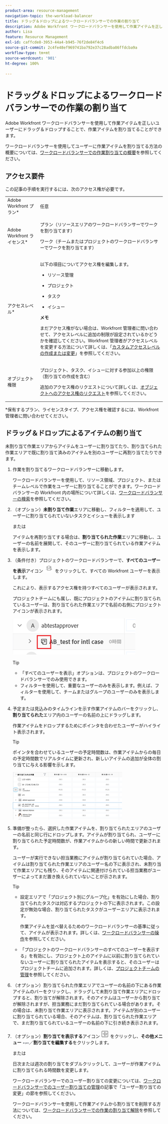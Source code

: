 ```yaml
---
product-area: resource-management
navigation-topic: the-workload-balancer
title: ドラッグ＆ドロップによるワークロードバランサーでの作業の割り当て
description: Adobe Workfront ワークロードバランサーを使用して作業アイテムを正しいユーザーにドラッグ＆ドロップすることで、作業アイテムを割り当てることができます。
author: Lisa
feature: Resource Management
exl-id: caffcde8-3953-44a4-b945-76f2de84f4c6
source-git-commit: 2c4fe48ef969741ba792e37c28adba86ffdcba9a
workflow-type: tm+mt
source-wordcount: '901'
ht-degree: 100%

---
```


# ドラッグ＆ドロップによるワークロードバランサーでの作業の割り当て

<!--remove production and preview preferences at release-->

Adobe Workfront ワークロードバランサーを使用して作業アイテムを正しいユーザーにドラッグ＆ドロップすることで、作業アイテムを割り当てることができます。

ワークロードバランサーを使用してユーザーに作業アイテムを割り当てる方法の概要については、[ワークロードバランサーでの作業割り当ての概要](../../resource-mgmt/workload-balancer/assign-work-in-workload-balancer.md)を参照してください。

## アクセス要件

この記事の手順を実行するには、次のアクセス権が必要です。

<table style="table-layout:auto"> 
 <col> 
 <col> 
 <tbody> 
  <tr> 
   <td role="rowheader">Adobe Workfront プラン*</td> 
   <td> <p>任意 </p> </td> 
  </tr> 
  <tr> 
   <td role="rowheader">Adobe Workfront ライセンス*</td> 
   <td> <p>プラン（リソースエリアのワークロードバランサーでワークを割り当てます）</p>
   <p>ワーク（チームまたはプロジェクトのワークロードバランサーでワークを割り当てます）</p>
 </td> 
  </tr> 
  <tr> 
   <td role="rowheader">アクセスレベル*</td> 
   <td> <p>以下の項目についてアクセス権を編集します。</p> 
    <ul> 
     <li> <p>リソース管理</p> </li> 
     <li> <p>プロジェクト</p> </li> 
     <li> <p>タスク</p> </li> 
     <li> <p>イシュー</p> </li> 
    </ul> <p><b>メモ</b>

まだアクセス権がない場合は、Workfront 管理者に問い合わせて、アクセスレベルに追加の制限が設定されているかどうかを確認してください。Workfront 管理者がアクセスレベルを変更する方法について詳しくは、「<a href="../../administration-and-setup/add-users/configure-and-grant-access/create-modify-access-levels.md" class="MCXref xref">カスタムアクセスレベルの作成または変更</a>」を参照してください。</p> </td>
</tr> 
  <tr> 
   <td role="rowheader">オブジェクト権限</td> 
   <td> <p>プロジェクト、タスク、イシューに対する参加以上の権限（割り当ての作成を含む）</p> <p>追加のアクセス権のリクエストについて詳しくは、<a href="../../workfront-basics/grant-and-request-access-to-objects/request-access.md" class="MCXref xref">オブジェクトへのアクセス権のリクエスト</a>を参照してください。</p> </td> 
  </tr> 
 </tbody> 
</table>

&#42;保有するプラン、ライセンスタイプ、アクセス権を確認するには、Workfront 管理者に問い合わせてください。

## ドラッグ＆ドロップによるアイテムの割り当て

未割り当て作業エリアからアイテムをユーザーに割り当てたり、割り当てられた作業エリアで既に割り当て済みのアイテムを別のユーザーに再割り当てたりできます。

1. 作業を割り当てるワークロードバランサーに移動します。

   ワークロードバランサーを使用して、リソース領域、プロジェクト、またはチームレベルで作業をユーザーに割り当てることができます。ワークロードバランサーの Workfront 内の場所について詳しくは、[ワークロードバランサーの検索](../../resource-mgmt/workload-balancer/locate-workload-balancer.md)を参照してください。

1. （オプション）**未割り当て作業**&#x200B;エリアに移動し、フィルターを適用して、ユーザーに割り当てられていないタスクとイシューを表示します

   または

   アイテムを再割り当てする場合は、**割り当てられた作業**&#x200B;エリアに移動し、ユーザーの名前を展開して、そのユーザーに割り当てられている作業アイテムを表示します。

1. （条件付き）プロジェクトのワークロードバランサーで、**すべてのユーザーを表示**&#x200B;アイコン ![](assets/show-all-users-icon-project-workload-balancer.png) をクリックして、すべての Workfront ユーザーを表示します。

   これにより、表示するアクセス権を持つすべてのユーザーが表示されます。

   プロジェクトチームにも属し、既にプロジェクトのアイテムに割り当てられているユーザーは、割り当てられた作業エリアで名前の右側にプロジェクトアイコンが表示されます。

   ![](assets/user-on-the-project-indicator-highlighted-project-workload-balancer.png)


   >[!TIP]
   >
   >* 「すべてのユーザーを表示」オプションは、プロジェクトのワークロードバランサーでのみ使用できます。
   >* フィルターを使用して、重要なユーザーのみを表示します。例えば、フィルターを使用して、チームまたはグループのユーザーのみを表示します。



1. 予定または見込みのタイムラインを示す作業アイテムのバーをクリックし、**割り当てられた**&#x200B;エリア内のユーザーの名前の上にドラッグします。

   作業アイテムをドロップするためにポインタを合わせたユーザーがハイライト表示されます。

   >[!TIP]
   >
   >ポインタを合わせているユーザーの予定時間数は、作業アイテムからの毎日の予定時間数でリアルタイムに更新され、新しいアイテムの追加が全体の割り当てに与える影響を示します。

   ![](assets/drag-drop-item-from-unassigned-to-assigned-wb-nwe-350x152.png)

1. 準備が整ったら、選択した作業アイテムを、割り当てられたエリアのユーザーの名前と同じ行にドロップします。アイテムが割り当てられ、ユーザーに割り当てられた予定時間数が、作業アイテムからの新しい時間で更新されます。

   ユーザーが実行できない担当業務にアイテムが割り当てられていた場合、アイテムは割り当てられた作業エリアのユーザー名の下に表示され、未割り当て作業エリアにも残り、そのアイテムに関連付けられている担当業務がユーザーによってまだ置き換えられていないことが示されます。

   >[!TIP]
   >
   >* 設定エリアで「プロジェクト別にグループ化」を有効にした場合、割り当てられたタスクは対応するプロジェクトの下に表示されます。この設定が無効な場合、割り当てられたタスクがユーザーエリアに表示されます。
   >
   >
   >     作業アイテムを並べ替えるためのワークロードバランサーの基準に従って、アイテムが表示されます。詳しくは、[ワークロードバランサーの操作](../../resource-mgmt/workload-balancer/navigate-the-workload-balancer.md)を参照してください。
   >
   >
   >* 「プロジェクトのワークロードバランサーのすべてのユーザーを表示する」を有効にし、プロジェクト上のアイテムに以前に割り当てられていないユーザーに割り当てられたアイテムを表示すると、そのユーザーはプロジェクトチームに追加されます。詳しくは、[プロジェクトチームの管理](../../manage-work/projects/planning-a-project/manage-project-team.md)を参照してください。


1. （オプション）割り当てられた作業エリアでユーザーの名前の下にある作業アイテムのバーをクリックし、ドラッグして未割り当て作業エリアにドロップすると、割り当てが解除されます。そのアイテムはユーザーから割り当てが解除されますが、担当業務にまだ割り当てられている場合があります。その場合は、未割り当て作業エリアに表示されます。アイテムが別のユーザーに割り当てられている場合、そのアイテムは、割り当てられた作業エリアで、まだ割り当てられているユーザーの名前の下に引き続き表示されます。
1. （オプション）**割り当てを表示する**&#x200B;アイコン ![](assets/show-allocations-icon-small.png) をクリックし、**その他メニュー** ![](assets/qs-more-menu.png)／**割り当てを編集する**&#x200B;をクリックします。

   <!--
   (make sure these are still called this, and that the icon has not changed)
   -->
   または

   日次または週次の割り当てをダブルクリックして、ユーザーが作業アイテムに割り当てられる時間数を変更します。

   ワークロードバランサーでのユーザー割り当ての変更については、[ワークロードバランサーでのユーザー割り当ての管理](../../resource-mgmt/workload-balancer/manage-user-allocations-workload-balancer.md)の記事で「ユーザー割り当ての変更」の節を参照してください。

   ワークロードバランサーを使用して作業アイテムから割り当てを削除する方法については、[ワークロードバランサーでの作業の割り当て解除](../../resource-mgmt/workload-balancer/unassign-work-in-workload-balancer.md)を参照してください。

